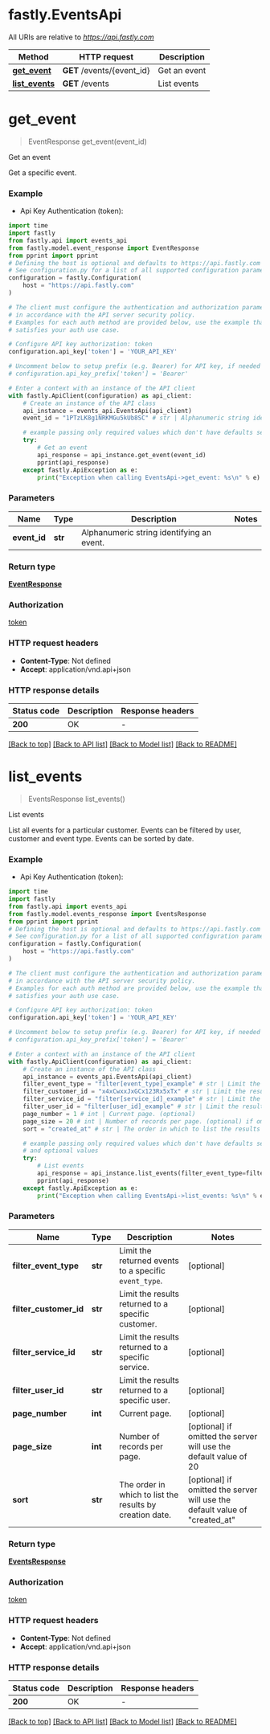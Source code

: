# fastly.EventsApi

All URIs are relative to *https://api.fastly.com*

Method | HTTP request | Description
------------- | ------------- | -------------
[**get_event**](EventsApi.md#get_event) | **GET** /events/{event_id} | Get an event
[**list_events**](EventsApi.md#list_events) | **GET** /events | List events


# **get_event**
> EventResponse get_event(event_id)

Get an event

Get a specific event.

### Example

* Api Key Authentication (token):

```python
import time
import fastly
from fastly.api import events_api
from fastly.model.event_response import EventResponse
from pprint import pprint
# Defining the host is optional and defaults to https://api.fastly.com
# See configuration.py for a list of all supported configuration parameters.
configuration = fastly.Configuration(
    host = "https://api.fastly.com"
)

# The client must configure the authentication and authorization parameters
# in accordance with the API server security policy.
# Examples for each auth method are provided below, use the example that
# satisfies your auth use case.

# Configure API key authorization: token
configuration.api_key['token'] = 'YOUR_API_KEY'

# Uncomment below to setup prefix (e.g. Bearer) for API key, if needed
# configuration.api_key_prefix['token'] = 'Bearer'

# Enter a context with an instance of the API client
with fastly.ApiClient(configuration) as api_client:
    # Create an instance of the API class
    api_instance = events_api.EventsApi(api_client)
    event_id = "1PTzLK8g1NRKMGu5kUb8SC" # str | Alphanumeric string identifying an event.

    # example passing only required values which don't have defaults set
    try:
        # Get an event
        api_response = api_instance.get_event(event_id)
        pprint(api_response)
    except fastly.ApiException as e:
        print("Exception when calling EventsApi->get_event: %s\n" % e)
```


### Parameters

Name | Type | Description  | Notes
------------- | ------------- | ------------- | -------------
 **event_id** | **str**| Alphanumeric string identifying an event. |

### Return type

[**EventResponse**](EventResponse.md)

### Authorization

[token](../README.md#token)

### HTTP request headers

 - **Content-Type**: Not defined
 - **Accept**: application/vnd.api+json


### HTTP response details

| Status code | Description | Response headers |
|-------------|-------------|------------------|
**200** | OK |  -  |

[[Back to top]](#) [[Back to API list]](../README.md#documentation-for-api-endpoints) [[Back to Model list]](../README.md#documentation-for-models) [[Back to README]](../README.md)

# **list_events**
> EventsResponse list_events()

List events

List all events for a particular customer. Events can be filtered by user, customer and event type. Events can be sorted by date.

### Example

* Api Key Authentication (token):

```python
import time
import fastly
from fastly.api import events_api
from fastly.model.events_response import EventsResponse
from pprint import pprint
# Defining the host is optional and defaults to https://api.fastly.com
# See configuration.py for a list of all supported configuration parameters.
configuration = fastly.Configuration(
    host = "https://api.fastly.com"
)

# The client must configure the authentication and authorization parameters
# in accordance with the API server security policy.
# Examples for each auth method are provided below, use the example that
# satisfies your auth use case.

# Configure API key authorization: token
configuration.api_key['token'] = 'YOUR_API_KEY'

# Uncomment below to setup prefix (e.g. Bearer) for API key, if needed
# configuration.api_key_prefix['token'] = 'Bearer'

# Enter a context with an instance of the API client
with fastly.ApiClient(configuration) as api_client:
    # Create an instance of the API class
    api_instance = events_api.EventsApi(api_client)
    filter_event_type = "filter[event_type]_example" # str | Limit the returned events to a specific `event_type`. (optional)
    filter_customer_id = "x4xCwxxJxGCx123Rx5xTx" # str | Limit the results returned to a specific customer. (optional)
    filter_service_id = "filter[service_id]_example" # str | Limit the results returned to a specific service. (optional)
    filter_user_id = "filter[user_id]_example" # str | Limit the results returned to a specific user. (optional)
    page_number = 1 # int | Current page. (optional)
    page_size = 20 # int | Number of records per page. (optional) if omitted the server will use the default value of 20
    sort = "created_at" # str | The order in which to list the results by creation date. (optional) if omitted the server will use the default value of "created_at"

    # example passing only required values which don't have defaults set
    # and optional values
    try:
        # List events
        api_response = api_instance.list_events(filter_event_type=filter_event_type, filter_customer_id=filter_customer_id, filter_service_id=filter_service_id, filter_user_id=filter_user_id, page_number=page_number, page_size=page_size, sort=sort)
        pprint(api_response)
    except fastly.ApiException as e:
        print("Exception when calling EventsApi->list_events: %s\n" % e)
```


### Parameters

Name | Type | Description  | Notes
------------- | ------------- | ------------- | -------------
 **filter_event_type** | **str**| Limit the returned events to a specific `event_type`. | [optional]
 **filter_customer_id** | **str**| Limit the results returned to a specific customer. | [optional]
 **filter_service_id** | **str**| Limit the results returned to a specific service. | [optional]
 **filter_user_id** | **str**| Limit the results returned to a specific user. | [optional]
 **page_number** | **int**| Current page. | [optional]
 **page_size** | **int**| Number of records per page. | [optional] if omitted the server will use the default value of 20
 **sort** | **str**| The order in which to list the results by creation date. | [optional] if omitted the server will use the default value of "created_at"

### Return type

[**EventsResponse**](EventsResponse.md)

### Authorization

[token](../README.md#token)

### HTTP request headers

 - **Content-Type**: Not defined
 - **Accept**: application/vnd.api+json


### HTTP response details

| Status code | Description | Response headers |
|-------------|-------------|------------------|
**200** | OK |  -  |

[[Back to top]](#) [[Back to API list]](../README.md#documentation-for-api-endpoints) [[Back to Model list]](../README.md#documentation-for-models) [[Back to README]](../README.md)

